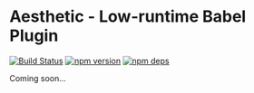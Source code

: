 # Aesthetic - Low-runtime Babel Plugin

[![Build Status](https://github.com/aesthetic-suite/framework/workflows/Build/badge.svg)](https://github.com/aesthetic-suite/framework/actions?query=branch%3Amaster)
[![npm version](https://badge.fury.io/js/%40aesthetic%babel-plugin.svg)](https://www.npmjs.com/package/@aesthetic/babel-plugin)
[![npm deps](https://david-dm.org/aesthetic-suite/framework.svg?path=packages/babel-plugin)](https://www.npmjs.com/package/@aesthetic/babel-plugin)

Coming soon...
